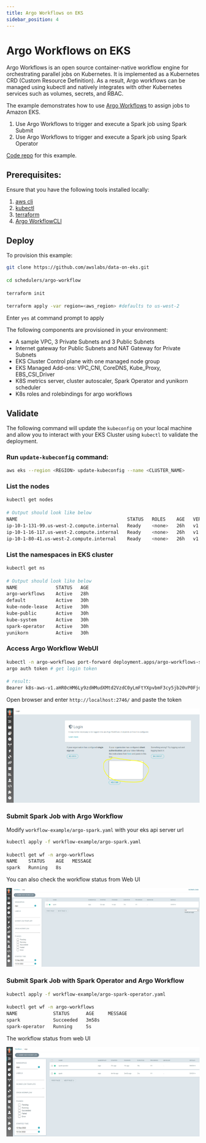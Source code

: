 ```yaml
---
title: Argo Workflows on EKS
sidebar_position: 4
---
```

# Argo Workflows on EKS
Argo Workflows is an open source container-native workflow engine for orchestrating parallel jobs on Kubernetes. It is implemented as a Kubernetes CRD (Custom Resource Definition). As a result, Argo workflows can be managed using kubectl and natively integrates with other Kubernetes services such as volumes, secrets, and RBAC.

The example demonstrates how to use [Argo Workflows](https://argoproj.github.io/argo-workflows/) to assign jobs to Amazon EKS.
1. Use Argo Workflows to trigger and execute a Spark job using Spark Submit
2. Use Argo Workflows to trigger and execute a Spark job using Spark Operator

[Code repo](https://github.com/awslabs/data-on-eks/tree/main/schedulers/argo-workflow) for this example.

## Prerequisites:

Ensure that you have the following tools installed locally:

1. [aws cli](https://docs.aws.amazon.com/cli/latest/userguide/install-cliv2.html)
2. [kubectl](https://Kubernetes.io/docs/tasks/tools/)
3. [terraform](https://learn.hashicorp.com/tutorials/terraform/install-cli)
4. [Argo WorkflowCLI](https://github.com/argoproj/argo-workflows/releases/latest)

## Deploy

To provision this example:

```bash
git clone https://github.com/awslabs/data-on-eks.git

cd schedulers/argo-workflow

terraform init

terraform apply -var region=<aws_region> #defaults to us-west-2
```

Enter `yes` at command prompt to apply

The following components are provisioned in your environment:
  - A sample VPC, 3 Private Subnets and 3 Public Subnets
  - Internet gateway for Public Subnets and NAT Gateway for Private Subnets
  - EKS Cluster Control plane with one managed node group
  - EKS Managed Add-ons: VPC_CNI, CoreDNS, Kube_Proxy, EBS_CSI_Driver
  - K8S metrics server, cluster autoscaler, Spark Operator and yunikorn scheduler
  - K8s roles and rolebindings for argo workflows

## Validate

The following command will update the `kubeconfig` on your local machine and allow you to interact with your EKS Cluster using `kubectl` to validate the deployment.

### Run `update-kubeconfig` command:

```bash
aws eks --region <REGION> update-kubeconfig --name <CLUSTER_NAME>
```

### List the nodes

```bash
kubectl get nodes

# Output should look like below
NAME                                        STATUS   ROLES    AGE   VERSION
ip-10-1-131-99.us-west-2.compute.internal   Ready    <none>   26h   v1.23.9-eks-ba74326
ip-10-1-16-117.us-west-2.compute.internal   Ready    <none>   26h   v1.23.9-eks-ba74326
ip-10-1-80-41.us-west-2.compute.internal    Ready    <none>   26h   v1.23.9-eks-ba74326
```

### List the namespaces in EKS cluster

```bash
kubectl get ns

# Output should look like below
NAME              STATUS   AGE
argo-workflows    Active   28h
default           Active   30h
kube-node-lease   Active   30h
kube-public       Active   30h
kube-system       Active   30h
spark-operator    Active   30h
yunikorn          Active   30h
```

### Access Argo Workflow WebUI

```bash
kubectl -n argo-workflows port-forward deployment.apps/argo-workflows-server 2746:2746
argo auth token # get login token

# result:
Bearer k8s-aws-v1.aHR0cHM6Ly9zdHMudXMtd2VzdC0yLmFtYXpvbmF3cy5jb20vP0FjdGlvbj1HZXRDYWxsZXJJZGVudGl0eSZWZXJzaW9uPTIwMTEtMDYtMTUmWC1BbXotQWxnb3JpdGhtPUFXUzQtSE1BQy1TSEEyNTYmWC1BbXotQ3JlZGVudGlhbD1BS0lBVkNWNFhDV1dLUjZGVTRGMiUyRjIwMjIxMDEzJTJGdXMtd2VzdC0yJTJGc3RzJTJGYXdzNF9yZXF1ZXN0JlgtQW16LURhdGU9MjAyMjEwMTNUMDIyODAyWiZYLUFtei1FeHBpcmVzPTYwJlgtQW16LVNpZ25lZEhlYWRlcnM9aG9zdCUzQngtazhzLWF3cy1pZCZYLUFtei1TaWduYXR1cmU9NmZiNmMxYmQ0MDQyMWIwNTI3NjY4MzZhMGJiNmUzNjg1MTk1YmM0NDQzMjIyMTg5ZDNmZmE1YzJjZmRiMjc4OA
```

Open browser and enter `http://localhost:2746/` and paste the token

![argo-workflow-login](argo-workflow-login.png)

### Submit Spark Job with Argo Workflow

Modify `workflow-example/argo-spark.yaml` with your eks api server url


```bash
kubectl apply -f workflow-example/argo-spark.yaml

kubectl get wf -n argo-workflows
NAME    STATUS    AGE   MESSAGE
spark   Running   8s  
```

You can also check the workflow status from Web UI

![argo-wf-spark](argo-wf-spark.png)

### Submit Spark Job with Spark Operator and Argo Workflow

```bash
kubectl apply -f workflow-example/argo-spark-operator.yaml

kubectl get wf -n argo-workflows
NAME             STATUS      AGE     MESSAGE
spark            Succeeded   3m58s  
spark-operator   Running     5s  
```

The workflow status from web UI

![argo-wf-spark-operator](argo-wf-spark-operator.png)
